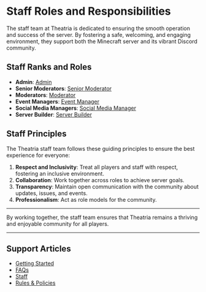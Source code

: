 # Staff Roles and Responsibilities

The staff team at Theatria is dedicated to ensuring the smooth operation and success of the server. By fostering a safe, welcoming, and engaging environment, they support both the Minecraft server and its vibrant Discord community.

## Staff Ranks and Roles

- **Admin**: [Admin](./admin.md)
- **Senior Moderators**: [Senior Moderator](./senior-moderator.md)
- **Moderators**: [Moderator](./moderator.md)
- **Event Managers**: [Event Manager](./event-manager.md)
- **Social Media Managers**: [Social Media Manager](./social-media-manager.md)
- **Server Builder**: [Server Builder](./server-builder.md)

## Staff Principles

The Theatria staff team follows these guiding principles to ensure the best experience for everyone:

1. **Respect and Inclusivity**: Treat all players and staff with respect, fostering an inclusive environment.
2. **Collaboration**: Work together across roles to achieve server goals.
3. **Transparency**: Maintain open communication with the community about updates, issues, and events.
4. **Professionalism**: Act as role models for the community.

---

By working together, the staff team ensures that Theatria remains a thriving and enjoyable community for all players.

---

## Support Articles

- [Getting Started](./getting-started.md)
- [FAQs](./faqs.md)
- [Staff](./staff/README.md)
- [Rules & Policies](../rules-policies/)